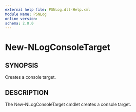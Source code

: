 ```yaml
---
external help file: PSNLog.dll-Help.xml
Module Name: PSNLog
online version:
schema: 2.0.0
---
```


# New-NLogConsoleTarget

## SYNOPSIS

Creates a console target.

## DESCRIPTION

The New-NLogConsoleTarget cmdlet creates a console target.
